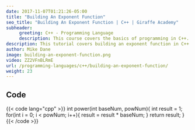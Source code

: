 ```yaml
---
date: 2017-11-07T01:21:26-05:00
title: "Building An Exponent Function"
seo_title: "Building An Exponent Function | C++ | Giraffe Academy"
subheader:
     greeting: C++ - Programming Language
     description: This course covers the basics of programming in C++. Work your way through the videos and we'll teach you everything you need to know to start your programming journey!
description: This tutorial covers building an exponent function in C++.
author: Mike Dane
image: building-an-exponent-function.png
video: ZZ2VFnBLRmE
url: /programming-languages/c++/building-an-exponent-function/
weight: 23
---
```


## Code

{{< code lang="cpp" >}}
int power(int baseNum, powNum){
     int result = 1;
     for(int i = 0; i < powNum; i++){
          result = result * baseNum;
     }
     return result;
}
{{< /code >}}